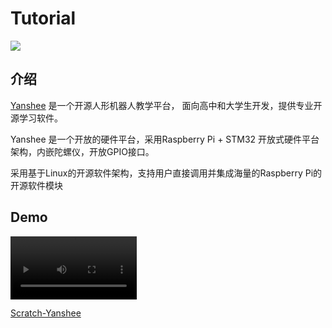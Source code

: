 # Tutorial
![](https://www.ubtechedu.com/Uploads/image/20181119/5bf267e6c6ccc.png)

## 介绍
[Yanshee](https://www.ubtechedu.com/show-59.html) 是一个开源人形机器人教学平台， 面向高中和大学生开发，提供专业开源学习软件。

Yanshee 是一个开放的硬件平台，采用Raspberry Pi + STM32 开放式硬件平台架构，内嵌陀螺仪，开放GPIO接口。

采用基于Linux的开源软件架构，支持用户直接调用并集成海量的Raspberry Pi的开源软件模块

## Demo
<video width=40% src="/video/1589960907435316.mp4" controls="controls"></video>


[Scratch-Yanshee](https://scratch-beta.codelab.club/?sb3url=https://adapter.codelab.club/sb3/Scratch-yanshee.sb3)
